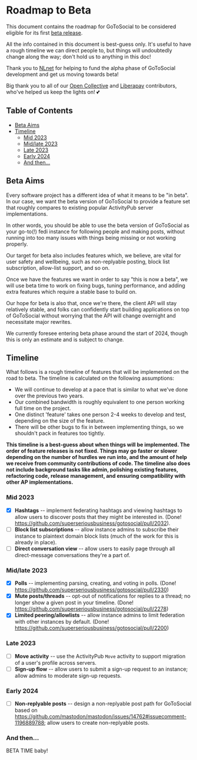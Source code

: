 # Roadmap to Beta <!-- omit in toc -->

This document contains the roadmap for GoToSocial to be considered eligible for its first [beta release](https://en.wikipedia.org/wiki/Software_release_life_cycle#Beta).

All the info contained in this document is best-guess only. It's useful to have a rough timeline we can direct people to, but things will undoubtedly change along the way; don't hold us to anything in this doc!

Thank you to [NLnet](https://nlnet.nl) for helping to fund the alpha phase of GoToSocial development and get us moving towards beta!

Big thank you to all of our [Open Collective](https://opencollective.com/gotosocial) and [Liberapay](https://liberapay.com/gotosocial) contributors, who've helped us keep the lights on! 💕 

## Table of Contents <!-- omit in toc -->

- [Beta Aims](#beta-aims)
- [Timeline](#timeline)
  - [Mid 2023](#mid-2023)
  - [Mid/late 2023](#midlate-2023)
  - [Late 2023](#late-2023)
  - [Early 2024](#early-2024)
  - [And then...](#and-then)

## Beta Aims

Every software project has a different idea of what it means to be "in beta". In our case, we want the beta version of GoToSocial to provide a feature set that roughly compares to existing popular ActivityPub server implementations.

In other words, you should be able to use the beta version of GoToSocial as your go-to(!) fedi instance for following people and making posts, without running into too many issues with things being missing or not working properly.

Our target for beta also includes features which, we believe, are vital for user safety and wellbeing, such as non-replyable posting, block list subscription, allow-list support, and so on.

Once we have the features we want in order to say "this is now a beta", we will use beta time to work on fixing bugs, tuning performance, and adding extra features which require a stable base to build on.

Our hope for beta is also that, once we're there, the client API will stay relatively stable, and folks can confidently start building applications on top of GoToSocial without worrying that the API will change overnight and necessitate major rewrites.

We currently foresee entering beta phase around the start of 2024, though this is only an estimate and is subject to change.

## Timeline

What follows is a rough timeline of features that will be implemented on the road to beta. The timeline is calculated on the following assumptions:

- We will continue to develop at a pace that is similar to what we've done over the previous two years.
- Our combined bandwidth is roughly equivalent to one person working full time on the project.
- One distinct 'feature' takes one person 2-4 weeks to develop and test, depending on the size of the feature.
- There will be other bugs to fix in between implementing things, so we shouldn't pack in features too tightly.

**This timeline is a best-guess about when things will be implemented. The order of feature releases is not fixed. Things may go faster or slower depending on the number of hurdles we run into, and the amount of help we receive from community contributions of code. The timeline also does not include background tasks like admin, polishing existing features, refactoring code, release management, and ensuring compatibility with other AP implementations.**

### Mid 2023

- [x] **Hashtags** -- implement federating hashtags and viewing hashtags to allow users to discover posts that they might be interested in. (Done! https://github.com/superseriousbusiness/gotosocial/pull/2032).
- [ ] **Block list subscriptions** -- allow instance admins to subscribe their instance to plaintext domain block lists (much of the work for this is already in place).
- [ ] **Direct conversation view** -- allow users to easily page through all direct-message conversations they're a part of.

### Mid/late 2023

- [x] **Polls** -- implementing parsing, creating, and voting in polls. (Done! https://github.com/superseriousbusiness/gotosocial/pull/2330)
- [x] **Mute posts/threads** -- opt-out of notifications for replies to a thread; no longer show a given post in your timeline. (Done! https://github.com/superseriousbusiness/gotosocial/pull/2278)
- [x] **Limited peering/allowlists** -- allow instance admins to limit federation with other instances by default. (Done! https://github.com/superseriousbusiness/gotosocial/pull/2200)

### Late 2023

- [ ] **Move activity** -- use the ActivityPub `Move` activity to support migration of a user's profile across servers.
- [ ] **Sign-up flow** -- allow users to submit a sign-up request to an instance; allow admins to moderate sign-up requests.

### Early 2024

- [ ] **Non-replyable posts** -- design a non-replyable post path for GoToSocial based on https://github.com/mastodon/mastodon/issues/14762#issuecomment-1196889788; allow users to create non-replyable posts.

### And then...

BETA TIME baby!
